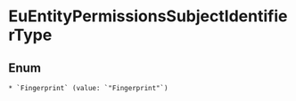 
# EuEntityPermissionsSubjectIdentifierType

## Enum


    * `Fingerprint` (value: `"Fingerprint"`)



